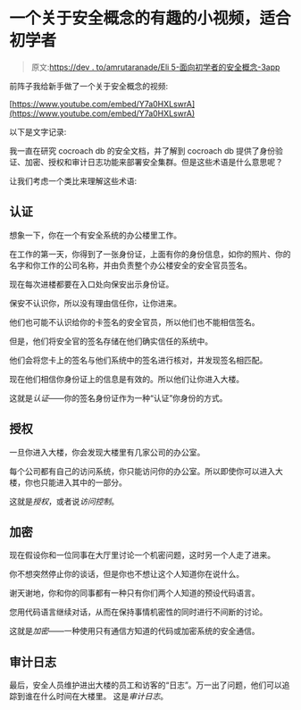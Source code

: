 # 一个关于安全概念的有趣的小视频，适合初学者

> 原文:[https://dev . to/amrutaranade/Eli 5-面向初学者的安全概念-3app](https://dev.to/amrutaranade/eli5-security-concepts-for-beginners-3app)

前阵子我给新手做了一个关于安全概念的视频:

[https://www.youtube.com/embed/Y7a0HXLswrA](https://www.youtube.com/embed/Y7a0HXLswrA)

以下是文字记录:

我一直在研究 cocroach db 的安全文档，并了解到 cocroach db 提供了身份验证、加密、授权和审计日志功能来部署安全集群。但是这些术语是什么意思呢？

让我们考虑一个类比来理解这些术语:

## [](#authentication)认证

想象一下，你在一个有安全系统的办公楼里工作。

在工作的第一天，你得到了一张身份证，上面有你的身份信息，如你的照片、你的名字和你工作的公司名称，并由负责整个办公楼安全的安全官员签名。

现在每次进楼都要在入口处向保安出示身份证。

保安不认识你，所以没有理由信任你，让你进来。

他们也可能不认识给你的卡签名的安全官员，所以他们也不能相信签名。

但是，他们将安全官的签名存储在他们确实信任的系统中。

他们会将您卡上的签名与他们系统中的签名进行核对，并发现签名相匹配。

现在他们相信你身份证上的信息是有效的。所以他们让你进入大楼。

这就是*认证*——你的签名身份证作为一种“认证”你身份的方式。

## [](#authorization)授权

一旦你进入大楼，你会发现大楼里有几家公司的办公室。

每个公司都有自己的访问系统，你只能访问你的办公室。所以即使你可以进入大楼，你也只能进入其中的一部分。

这就是*授权*，或者说*访问控制*。

## [](#encryption)加密

现在假设你和一位同事在大厅里讨论一个机密问题，这时另一个人走了进来。

你不想突然停止你的谈话，但是你也不想让这个人知道你在说什么。

谢天谢地，你和你的同事都有一种只有你们两个人知道的预设代码语言。

您用代码语言继续对话，从而在保持事情机密性的同时进行不间断的讨论。

这就是*加密*——一种使用只有通信方知道的代码或加密系统的安全通信。

## [](#audit-log)审计日志

最后，安全人员维护进出大楼的员工和访客的“日志”。万一出了问题，他们可以追踪到谁在什么时间在大楼里。
这是*审计日志*。